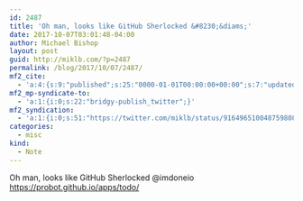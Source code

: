 ```yaml
---
id: 2487
title: 'Oh man, looks like GitHub Sherlocked &#8230;&diams;'
date: 2017-10-07T03:01:48-04:00
author: Michael Bishop
layout: post
guid: http://miklb.com/?p=2487
permalink: /blog/2017/10/07/2487/
mf2_cite:
  - 'a:4:{s:9:"published";s:25:"0000-01-01T00:00:00+00:00";s:7:"updated";s:25:"0000-01-01T00:00:00+00:00";s:8:"category";a:1:{i:0;s:0:"";}s:6:"author";a:0:{}}'
mf2_mp-syndicate-to:
  - 'a:1:{i:0;s:22:"bridgy-publish_twitter";}'
mf2_syndication:
  - 'a:1:{i:0;s:51:"https://twitter.com/miklb/status/916496510048759808";}'
categories:
  - misc
kind:
  - Note
---
```

Oh man, looks like GitHub Sherlocked @imdoneio <https://probot.github.io/apps/todo/>